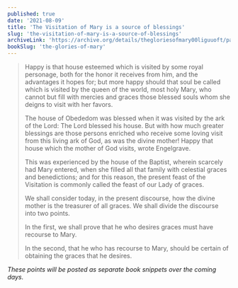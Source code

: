 ```yaml
---
published: true
date: '2021-08-09'
title: 'The Visitation of Mary is a source of blessings'
slug: 'the-visitation-of-mary-is-a-source-of-blessings'
archiveLink: 'https://archive.org/details/thegloriesofmary00liguuoft/page/436?view=theater'
bookSlug: 'the-glories-of-mary'
---
```


> Happy is that house esteemed which is visited by some royal personage, both for the honor it receives from him, and the advantages it hopes for; but more happy should that soul be called which is visited by the queen of the world, most holy Mary, who cannot but fill with mercies and graces those blessed souls whom she deigns to visit with her favors.
>
> The house of Obededom was blessed when it was visited by the ark of the Lord: The Lord blessed his house. But with how much greater blessings are those persons enriched who receive some loving visit from this living ark of God, as was the divine mother! Happy that house which the mother of God visits, wrote Engelgrave.
>
> This was experienced by the house of the Baptist, wherein scarcely had Mary entered, when she filled all that family with celestial graces and benedictions; and for this reason, the present feast of the Visitation is commonly called the feast of our Lady of graces.
>
> We shall consider today, in the present discourse, how the divine mother is the treasurer of all graces. We shall divide the discourse into two points.
>
> In the first, we shall prove that he who desires graces must have recourse to Mary.
>
> In the second, that he who has recourse to Mary, should be certain of obtaining the graces that he desires.

*These points will be posted as separate book snippets over the coming days.*